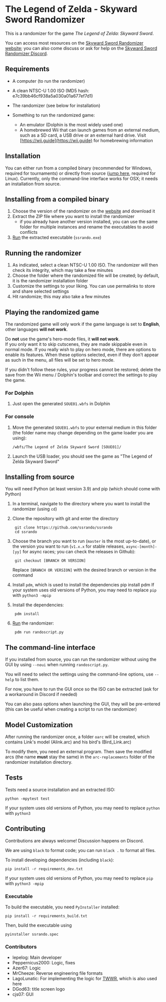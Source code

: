 # The Legend of Zelda - Skyward Sword Randomizer

This is a randomizer for the game _The Legend of Zelda: Skyward Sword_.

You can access most resources on the [Skyward Sword Randomizer website](https://ssrando.com); you can also come discuss or ask for help on the [Skyward Sword Randomizer Discord](https://discord.gg/evpNKkaaw6).

## Requirements
- A computer (to run the randomizer)
- A clean NTSC-U 1.00 ISO (MD5 hash: e7c39bb46cf938a5a030a01a677ef7d1)
- The randomizer (see below for installation)

- Something to run the randomized game:
    + An emulator (Dolphin is the most widely used one)
    + A homebrewed Wii that can launch games from an external medium, such as a SD card, a USB drive or an external hard drive. Visit [https://wii.guide](https://wii.guide) for homebrewing information

## Installation

You can either run from a compiled binary (recommended for Windows, required for tournaments) or directly from source ([jump here](#Installing-from-source), required for Linux). Currently, only the command-line interface works for OSX; it needs an installation from source.


## Installing from a compiled binary
1. Choose the version of the randomizer on the [website](https://ssrando.com) and download it
2. Extract the ZIP file where you want to install the randomizer
    + if you already have another version installed, you can use the same folder for multiple instances and rename the executables to avoid conflicts
3. [Run](#Running-the-randomizer) the extracted executable (`ssrando.exe`)


## Running the randomizer

1. As indicated, select a clean NTSC-U 1.00 ISO. The randomizer will then check its integrity, which may take a few minutes
2. Choose the folder where the randomized file will be created; by default, it is the randomizer installation folder
3. Customize the settings to your liking. You can use permalinks to store and share selected settings
4. Hit randomize; this may also take a few minutes


## Playing the randomized game

The randomized game will only work if the game language is set to **English**, other languages **will not work**.

Do **not** use the game's hero-mode files, it **will not work**.  
If you only want it to skip cutscenes, they are made skippable even in normal mode.
If you really wish to play on hero mode, there are options to enable its features.
When these options selected, even if they don't appear as such in the menu, all files will be set to hero mode.

If you didn't follow these rules, your progress cannot be restored; delete the save from the Wii menu / Dolphin's toolbar and correct the settings to play the game.

### For Dolphin
1. Just open the generated `SOUE01.wbfs` in Dolphin

### For console
1. Move the generated `SOUE01.wbfs` to your external medium in this folder (the folder name may change depending on the game loader you are using):

    `/wbfs/The Legend of Zelda Skyward Sword [SOUE01]/`
2. Launch the USB loader, you should see the game as "The Legend of Zelda Skyward Sword"


## Installing from source

You will need Python (at least version 3.9) and pip (which should come with Python)

1. In a terminal, navigate to the directory where you want to install the randomizer (using `cd`)
2. Clone the repository with git and enter the directory

        git clone https://github.com/ssrando/ssrando
        cd ssrando

3. Choose the branch you want to run (`master` is the most up-to-date), or the version you want to run (`v1.x.x` for stable releases, `async-[month]-[yy]` for async races; you can check the releases in Github):

        git checkout [BRANCH OR VERSION]
    Replace `[BRANCH OR VERSION]` with the desired branch or version in the command
4. Install `pdm`, which is used to install the dependencies
        pip install pdm
    If your system uses old versions of Python, you may need to replace `pip` with `python3 -mpip`
    
5. Install the dependencies:

        pdm install

6. [Run](#Running-the-randomizer) the randomizer:

        pdm run randoscript.py

## The command-line interface

If you installed from source, you can run the randomizer without using the GUI by using `--noui` when running `randoscript.py`.

You will need to select the settings using the command-line options, use `--help` to list them.

For now, you have to run the GUI once so the ISO can be extracted (ask for a workaround in Discord if needed)

You can also pass options when launching the GUI, they will be pre-entered (this can be useful when creating a script to run the randomizer)

## Model Customization
After running the randomizer once, a folder `oarc` will be created, which contains Link's model (Alink.arc) and his bird's (Bird_Link.arc)

To modify them, you need an external program. Then save the modified arcs (the name **must** stay the same) in the `arc-replacements` folder of the randomizer installation directory.

## Tests
Tests need a source installation and an extracted ISO:

    python -mpytest test
If your system uses old versions of Python, you may need to replace `python` with `python3`

## Contributing
Contributions are always welcome! Discussion happens on Discord.

We are using `black` to format code; you can run `black .` to format all files.

To install developing dependencies (including `black`):

    pip install -r requirements_dev.txt
If your system uses old versions of Python, you may need to replace `pip` with `python3 -mpip`

### Executable
To build the executable, you need `PyInstaller` installed:

    pip install -r requirements_build.txt

Then, build the executable using

    pyinstaller ssrando.spec

### Contributors
- lepelog: Main developer
- Peppernicus2000: Logic, fixes
- Azer67: Logic
- MrCheeze: Reverse engineering file formats
- LagoLunatic: For implementing the logic for [TWWR](https://github.com/LagoLunatic/wwrando), which is also used here
- DGod63: title screen logo
- cjs07: GUI
